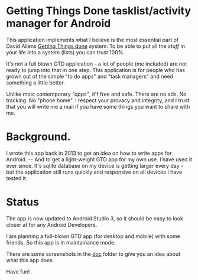 # Getting Things Done tasklist/activity manager for Android

This application implements what I believe is the most essential part of David Allens [Getting Things done](http://gettingthingsdone.com/) system: To be able to put all the *stuff* in your life into a system (lists) you can trust 100%.

It's not a full blown GTD application - a lot of people (me included) are not ready to jump into that in one step. This application is for people who has grown out of the simple "to do apps" and "task managers" and need something a little better.

Unlike most contemporary *"apps"*, it'f free and safe. There are no ads. No tracking. No "phone home". I respect your provacy and integrity, and I trust that you will write me a mail if you have some things you want to share with me.

# Background.

I wrote this app back in 2013 to get an idea on how to write apps for Android. -- And to get a light-weight GTD app for my own use. I have used it ever since. It's sqlite database on my device is getting larger every day - but the application still runs quickly and responsive on all devices I have tested it.

# Status
The app is now updated to Android Studio 3, so it should be easy to look closer at for any Android Developers.

I am planning a full-blown GTD app (for desktop and mobile) with some friends. So this app is in maintainance mode.

There are some screenshots in the [doc](doc/) folder to give you an idea about what this app does.

Have fun!
